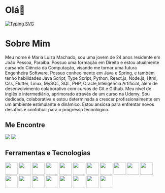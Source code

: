 # Olá👋

<a href="https://git.io/typing-svg"><img src="https://readme-typing-svg.herokuapp.com?font=Fira+Code&size=28&pause=1000&random=false&width=435&lines=Bem++Vindos+ao+meu+Perfil+" alt="Typing SVG" /></a>

# Sobre Mim
Meu nome é Maria Luiza Machado, sou uma jovem de 24 anos residente em João Pessoa, Paraíba. Possuo uma formação em Direito e estou atualmente cursando Ciência da Computação, visando me tornar uma futura Engenheira Software. Possuo conhecimento em Java e Spring, e também tenho habilidades Java Script, Type Script, Python, React.js, Node.js, Html, Css, Flutter, Linux, MySQL, SQL, PHP, Oracle,Inteligência Artificial, além de desenvolvimento colaborativo com cursos de Git e Github. Meu nível de inglês é intermediário, aprimorado através de um curso na Udemy. Sou dedicada, colaborativa e estou determinada a crescer profissionalmente em um ambiente estimulante e dinâmico. Estou ansiosa para enfrentar novos desafios e contribuir para o progresso tecnológico.

## Me Encontre

<div>
<a href = "mailto:mariasouza.dev@gmail.com"><img loading="lazy" src="https://img.shields.io/badge/Gmail-D14836?style=for-the-badge&logo=gmail&logoColor=white" target="_blank"></a>
<a href="https://www.linkedin.com/in/maria-luiza-machado-costa-de-souza-251877182/" target="_blank"><img loading="lazy" src="https://img.shields.io/badge/-LinkedIn-%230077B5?style=for-the-badge&logo=linkedin&logoColor=white" target="_blank"></a>   
</div>

## Ferramentas e Tecnologias

<img loading="lazy" src="https://cdn.jsdelivr.net/gh/devicons/devicon/icons/git/git-original.svg" width="40" height="40"/> <img loading="lazy" src="https://cdn.jsdelivr.net/gh/devicons/devicon/icons/java/java-original.svg" width="40" height="40"/> <img loading="lazy" src="https://cdn.jsdelivr.net/gh/devicons/devicon@latest/icons/css3/css3-original.svg" width="40" height="40"/> <img loading="lazy" src="https://cdn.jsdelivr.net/gh/devicons/devicon@latest/icons/eclipse/eclipse-original.svg" width="40" height="40" /> <img loading="lazy" src="https://cdn.jsdelivr.net/gh/devicons/devicon@latest/icons/spring/spring-original.svg" width="40" height="40" /> <img loading="lazy" src="https://cdn.jsdelivr.net/gh/devicons/devicon@latest/icons/html5/html5-original.svg" width="40" height="40" /> <img loadnig="lazy" src="https://cdn.jsdelivr.net/gh/devicons/devicon@latest/icons/intellij/intellij-original.svg" width="40" height="40" /> <img loading="lazy" src="https://cdn.jsdelivr.net/gh/devicons/devicon@latest/icons/javascript/javascript-plain.svg" width="40" height="40" /> <img loading="lazy" src="https://cdn.jsdelivr.net/gh/devicons/devicon@latest/icons/linux/linux-original.svg" width="40" height="40" /> <img loading="lazy" src="https://cdn.jsdelivr.net/gh/devicons/devicon@latest/icons/mysql/mysql-original-wordmark.svg" width="40" height="40" /> <img loading="lazy" src="https://cdn.jsdelivr.net/gh/devicons/devicon@latest/icons/nodejs/nodejs-original.svg" width="40" height="40"/> <img loading="lazy" src="https://cdn.jsdelivr.net/gh/devicons/devicon@latest/icons/oracle/oracle-original.svg" width="40" height="40" /> <img loading="lazy" src="https://cdn.jsdelivr.net/gh/devicons/devicon@latest/icons/php/php-original.svg" width="40" height="40" /> <img loading="lazy" src="https://cdn.jsdelivr.net/gh/devicons/devicon@latest/icons/python/python-original.svg" width="40" height="40"/> <img loading="lazy" src="https://cdn.jsdelivr.net/gh/devicons/devicon@latest/icons/react/react-original.svg" width="40" height="40" /> <img loading="lazy" src="https://cdn.jsdelivr.net/gh/devicons/devicon@latest/icons/github/github-original.svg" width="40" height="40" /> <img loading="lazy" src="https://cdn.jsdelivr.net/gh/devicons/devicon@latest/icons/sqldeveloper/sqldeveloper-original.svg" width="40" height="40" /> <img loading="lazy" src="https://cdn.jsdelivr.net/gh/devicons/devicon@latest/icons/typescript/typescript-original.svg" width="40" height="40" /> <img loading="lazy" src="https://cdn.jsdelivr.net/gh/devicons/devicon@latest/icons/vscode/vscode-original.svg" width="40" height="40" />
